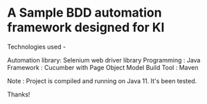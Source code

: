# A Sample BDD automation framework designed for KI

Technologies used -

Automation library: Selenium web driver library
Programming : Java 
Framework : Cucumber with Page Object Model
Build Tool : Maven

Note : Project is compiled and running on Java 11. It's been tested.

Thanks!

 
